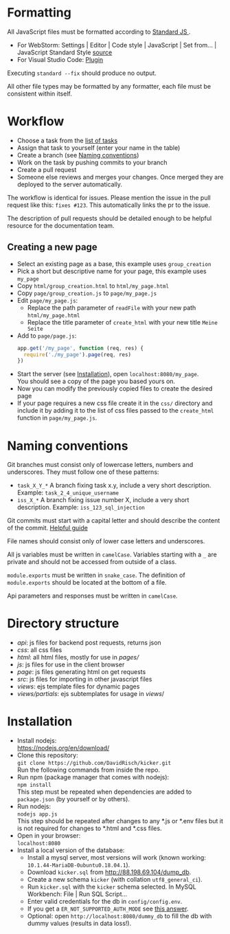 # Formatting

All JavaScript files must be formatted according to [Standard JS ](https://standardjs.com/).
- For WebStorm: Settings | Editor | Code style | JavaScript | Set from... | JavaScript Standard Style [source](https://plugins.jetbrains.com/plugin/8396-clangformatij)
- For Visual Studio Code: [Plugin](https://marketplace.visualstudio.com/items?itemName=chenxsan.vscode-standardjs)

Executing `standard --fix` should produce no output.

All other file types may be formatted by any formatter, each file must be consistent within itself.

# Workflow

- Choose a task from the [list of tasks](https://github.com/DavidRisch/kicker/wiki/Tasks)
- Assign that task to yourself (enter your name in the table)
- Create a branch (see [Naming conventions](#naming-conventions))
- Work on the task by pushing commits to your branch
- Create a pull request
- Someone else reviews and merges your changes. Once merged they are deployed to the server automatically.

The workflow is identical for issues. Please mention the issue in the pull request like this: `fixes #123`. This automatically links the pr to the issue.

The description of pull requests should be detailed enough to be helpful resource for the documentation team.

## Creating a new page

- Select an existing page as a base, this example uses `group_creation`
- Pick a short but descriptive name for your page, this example uses `my_page`
- Copy `html/group_creation.html` to `html/my_page.html`
- Copy `page/group_creation.js` to `page/my_page.js`
- Edit `page/my_page.js`:
  - Replace the path parameter of `readFile` with your new path `html/my_page.html`
  - Replace the title parameter of `create_html` with your new title `Meine Seite`
- Add to `page/page.js`:
  ```js
  app.get('/my_page', function (req, res) {
    require('./my_page').page(req, res)
  })
  ```
- Start the server (see [Installation](#installation)), open `localhost:8080/my_page`.  
  You should see a copy of the page you based yours on.
- Now you can modify the previously copied files to create the desired page
- If your page requires a new css file create it in the `css/` directory and 
include it by adding it to the list of css files passed to the `create_html` function in `page/my_page.js`.

# Naming conventions

Git branches must consist only of lowercase letters, numbers and underscores. They must follow one of these patterns:
- `task_X_Y_*` A branch fixing task x.y, include a very short description. Example: `task_2_4_unique_username`
- `iss_X_*` A branch fixing issue number X, include a very short description. Example: `iss_123_sql_injection`

Git commits must start with a capital letter and should describe the content of the commit. [Helpful guide](https://chris.beams.io/posts/git-commit/)

File names should consist only of lower case letters and underscores.

All js variables must be written in `camelCase`. Variables starting with a `_` are private and should not be accessed from outside of a class.

`module.exports` must be written in `snake_case`. The definition of `module.exports` should be located at the bottom of a file.

Api parameters and responses must be written in `camelCase`.

# Directory structure

- _api_: js files for backend post requests, returns json
- _css_: all css files
- _html_: all html files, mostly for use in _pages/_
- _js_: js files for use in the client browser
- _page_: js files generating html on get requests
- _src_: js files for importing in other javascript files
- _views_: ejs template files for dynamic pages
- _views/partials_: ejs subtemplates for usage in _views_/

# Installation

- Install nodejs:  
  https://nodejs.org/en/download/
- Clone this repository:  
  ```git clone https://github.com/DavidRisch/kicker.git```  
  Run the following commands from inside the repo.
- Run npm (package manager that comes with nodejs):  
  `npm install`  
  This step must be repeated when dependencies are added to `package.json` (by yourself or by others).
- Run nodejs:  
  `nodejs app.js`  
  This step should be repeated after changes to any *.js or *.env files but it is not required for changes to *.html and *.css files.
- Open in your browser:  
  `localhost:8080`
- Install a local version of the database:
  - Install a mysql server, most versions will work (known working: `10.1.44-MariaDB-0ubuntu0.18.04.1`). 
  - Download `kicker.sql` from http://88.198.69.104/dump_db.
  - Create a new schema `kicker` (with collation `utf8_general_ci`).
  - Run `kicker.sql` with the `kicker` schema selected. In MySQL Workbench: File | Run SQL Script...
  - Enter valid credentials for the db in `config/config.env`.
  - If you get a `ER_NOT_SUPPORTED_AUTH_MODE` see [this answer](https://stackoverflow.com/a/50547109/13623303).
  - Optional: open `http://localhost:8080/dummy_db` to fill the db with dummy values (results in data loss!).
